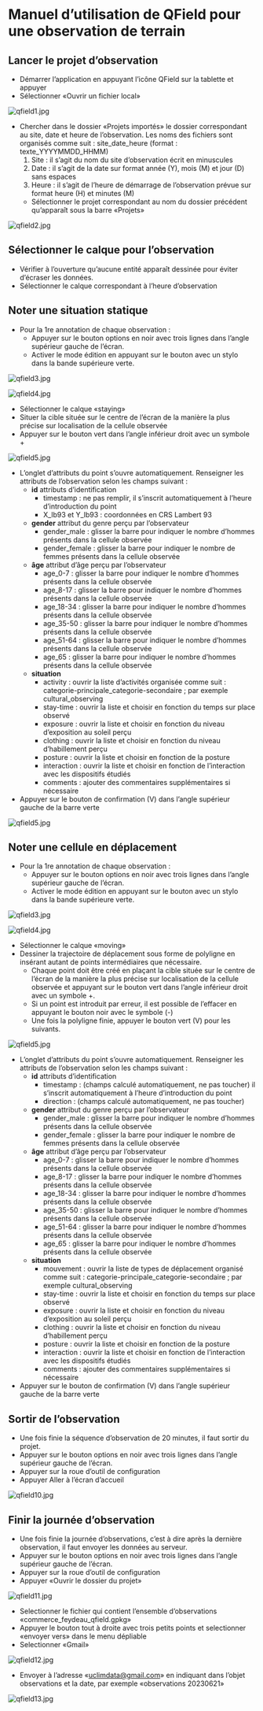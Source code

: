 # Manuel d’utilisation de QField pour une observation de terrain

## Lancer le projet d’observation
- Démarrer l’application en appuyant l’icône QField sur la tablette et appuyer
- Sélectionner «Ouvrir un fichier local»

![qfield1.jpg](./img/qfield1.jpg)

- Chercher dans le dossier «Projets importés» le dossier correspondant au site, date et heure de l’observation. Les noms des fichiers sont organisés comme suit : site_date_heure (format : texte_YYYYMMDD_HHMM)
    1. Site : il s’agit du nom du site d’observation écrit en minuscules
    2. Date : il s’agit de la date sur format année (Y), mois (M) et jour (D) sans espaces
    3. Heure : il s’agit de l’heure de démarrage de l’observation prévue sur format heure (H) et minutes (M)
  - Sélectionner le projet correspondant au nom du dossier précédent qu’apparaît sous la barre «Projets»

![qfield2.jpg](./img/qfield2.jpg)

## Sélectionner le calque pour l’observation

- Vérifier à l’ouverture qu’aucune entité apparaît dessinée pour éviter d’écraser les données.
- Sélectionner le calque correspondant à l’heure d’observation

## Noter une situation statique
- Pour la 1re annotation de chaque observation :
    - Appuyer sur le bouton options en noir avec trois lignes dans l’angle supérieur gauche de l’écran.
    - Activer le mode édition en appuyant sur le bouton avec un stylo dans la bande supérieure verte.

![qfield3.jpg](./img/qfield3.jpg)

![qfield4.jpg](./img/qfield4.jpg)

- Sélectionner le calque «staying»
- Situer la cible située sur le centre de l’écran de la manière la plus précise sur localisation de la cellule observée
- Appuyer sur le bouton vert dans l’angle inférieur droit avec un symbole +

![qfield5.jpg](./img/qfield5.jpg)

- L’onglet d’attributs du point s’ouvre automatiquement. Renseigner les attributs de l’observation selon les champs suivant :
    - **id** attributs d’identification
        - timestamp : ne pas remplir, il s’inscrit automatiquement à l’heure d’introduction du point
        - X_lb93 et Y_lb93 : coordonnées en CRS Lambert 93
    - **gender** attribut du genre perçu par l’observateur
        - gender_male : glisser la barre pour indiquer le nombre d’hommes présents dans la cellule observée
        - gender_female : glisser la barre pour indiquer le nombre de femmes présents dans la cellule observée
    - **âge** attribut d’âge perçu par l’observateur
        - age_0-7 : glisser la barre pour indiquer le nombre d’hommes présents dans la cellule observée
        - age_8-17 : glisser la barre pour indiquer le nombre d’hommes présents dans la cellule observée
        - age_18-34 : glisser la barre pour indiquer le nombre d’hommes présents dans la cellule observée
        - age_35-50 : glisser la barre pour indiquer le nombre d’hommes présents dans la cellule observée
        - age_51-64 : glisser la barre pour indiquer le nombre d’hommes présents dans la cellule observée
        - age_65 : glisser la barre pour indiquer le nombre d’hommes présents dans la cellule observée
   - **situation**
       - activity : ouvrir la liste d’activités organisée comme suit : categorie-principale_categorie-secondaire ; par exemple cultural_observing
       - stay-time : ouvrir la liste et choisir en fonction du temps sur place observé
       - exposure : ouvrir la liste et choisir en fonction du niveau d’exposition au soleil perçu
       - clothing : ouvrir la liste et choisir en fonction du niveau d’habillement perçu 
       - posture : ouvrir la liste et choisir en fonction de la posture
       - interaction : ouvrir la liste et choisir en fonction de l’interaction avec les dispositifs étudiés
       - comments : ajouter des commentaires supplémentaires si nécessaire
- Appuyer sur le bouton de confirmation (V) dans l’angle supérieur gauche de la barre verte

![qfield5.jpg](./img/qfield6.jpg)

## Noter une cellule en déplacement
- Pour la 1re annotation de chaque observation :
    - Appuyer sur le bouton options en noir avec trois lignes dans l’angle supérieur gauche de l’écran.
    - Activer le mode édition en appuyant sur le bouton avec un stylo dans la bande supérieure verte.

![qfield3.jpg](./img/qfield7.jpg)

![qfield4.jpg](./img/qfield8.jpg)

- Sélectionner le calque «moving»
- Dessiner la trajectoire de déplacement sous forme de polyligne en insérant autant de points intermédiaires que nécessaire.
    - Chaque point doit être créé en plaçant la cible située sur le centre de l’écran de la manière la plus précise sur localisation de la cellule observée et appuyant sur le bouton vert dans l’angle inférieur droit avec un symbole +. 
    - Si un point est introduit par erreur, il est possible de l’effacer en appuyant le bouton noir avec le symbole (-)
    - Une fois la polyligne finie, appuyer le bouton vert (V) pour les suivants.

![qfield5.jpg](./img/qfield9.jpg)

- L’onglet d’attributs du point s’ouvre automatiquement. Renseigner les attributs de l’observation selon les champs suivant :
    - **id** attributs d’identification
        - timestamp : (champs calculé automatiquement, ne pas toucher) il s’inscrit automatiquement à l’heure d’introduction du point
        - direction : (champs calculé automatiquement, ne pas toucher)
    - **gender** attribut du genre perçu par l’observateur
        - gender_male : glisser la barre pour indiquer le nombre d’hommes présents dans la cellule observée
        - gender_female : glisser la barre pour indiquer le nombre de femmes présents dans la cellule observée
    - **âge** attribut d’âge perçu par l’observateur
        - age_0-7 : glisser la barre pour indiquer le nombre d’hommes présents dans la cellule observée
        - age_8-17 : glisser la barre pour indiquer le nombre d’hommes présents dans la cellule observée
        - age_18-34 : glisser la barre pour indiquer le nombre d’hommes présents dans la cellule observée
        - age_35-50 : glisser la barre pour indiquer le nombre d’hommes présents dans la cellule observée
        - age_51-64 : glisser la barre pour indiquer le nombre d’hommes présents dans la cellule observée
        - age_65 : glisser la barre pour indiquer le nombre d’hommes présents dans la cellule observée
   - **situation**
       - mouvement : ouvrir la liste de types de déplacement organisé comme suit : categorie-principale_categorie-secondaire ; par exemple cultural_observing
       - stay-time : ouvrir la liste et choisir en fonction du temps sur place observé
       - exposure : ouvrir la liste et choisir en fonction du niveau d’exposition au soleil perçu
       - clothing : ouvrir la liste et choisir en fonction du niveau d’habillement perçu 
       - posture : ouvrir la liste et choisir en fonction de la posture
       - interaction : ouvrir la liste et choisir en fonction de l’interaction avec les dispositifs étudiés
       - comments : ajouter des commentaires supplémentaires si nécessaire
- Appuyer sur le bouton de confirmation (V) dans l’angle supérieur gauche de la barre verte

## Sortir de l’observation
- Une fois finie la séquence d’observation de 20 minutes, il faut sortir du projet.
- Appuyer sur le bouton options en noir avec trois lignes dans l’angle supérieur gauche de l’écran.
- Appuyer sur la roue d’outil de configuration
- Appuyer Aller à l’écran d’accueil

![qfield10.jpg](./img/qfield10.jpg)

## Finir la journée d’observation
- Une fois finie la journée d’observations, c’est à dire après la dernière observation, il faut envoyer les données au serveur.
- Appuyer sur le bouton options en noir avec trois lignes dans l’angle supérieur gauche de l’écran.
- Appuyer sur la roue d’outil de configuration
- Appuyer «Ouvrir le dossier du projet»

![qfield11.jpg](./img/qfield11.jpg)

- Selectionner le fichier qui contient l’ensemble d’observations «commerce_feydeau_qfield.gpkg»
- Appuyer le bouton tout à droite avec trois petits points et selectionner «envoyer vers» dans le menu dépliable
- Selectionner «Gmail» 

![qfield12.jpg](./img/qfield12.jpg)

- Envoyer à l’adresse «uclimdata@gmail.com» en indiquant dans l’objet observations et la date, par exemple «observations 20230621»

![qfield13.jpg](./img/qfield13.jpg)
